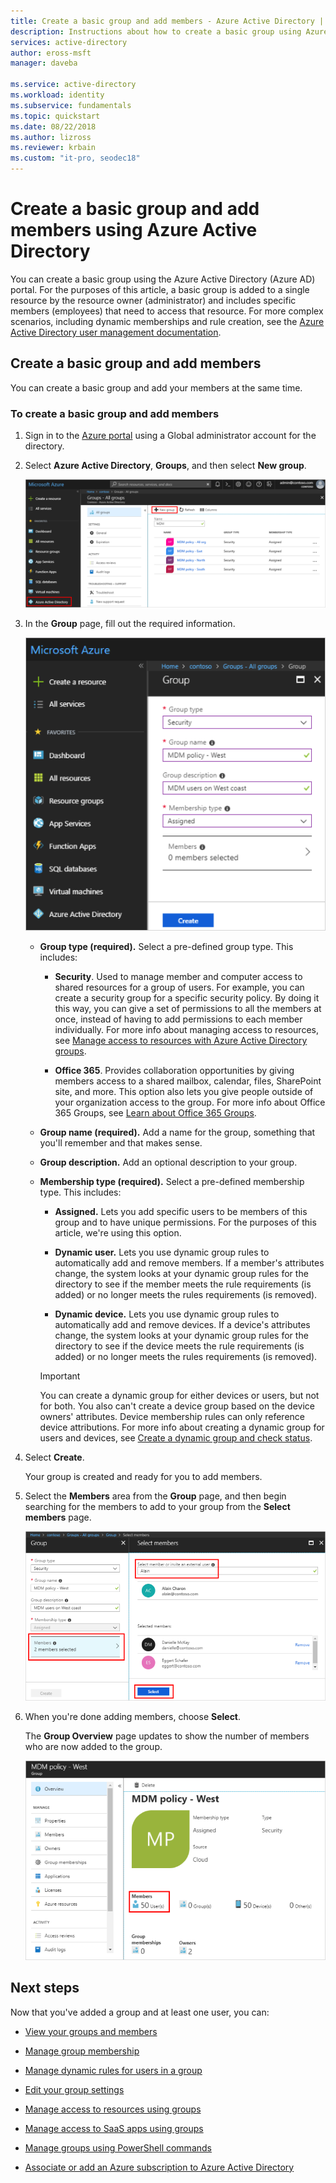 ```yaml
---
title: Create a basic group and add members - Azure Active Directory | Microsoft Docs
description: Instructions about how to create a basic group using Azure Active Directory.
services: active-directory
author: eross-msft
manager: daveba

ms.service: active-directory
ms.workload: identity
ms.subservice: fundamentals
ms.topic: quickstart
ms.date: 08/22/2018
ms.author: lizross
ms.reviewer: krbain
ms.custom: "it-pro, seodec18"                      
---
```


# Create a basic group and add members using Azure Active Directory
You can create a basic group using the Azure Active Directory (Azure AD) portal. For the purposes of this article, a basic group is added to a single resource by the resource owner (administrator) and includes specific members (employees) that need to access that resource. For more complex scenarios, including dynamic memberships and rule creation, see the [Azure Active Directory user management documentation](../users-groups-roles/index.yml).

## Create a basic group and add members
You can create a basic group and add your members at the same time.

### To create a basic group and add members
1. Sign in to the [Azure portal](https://portal.azure.com) using a Global administrator account for the directory.

2. Select **Azure Active Directory**, **Groups**, and then select **New group**.

    ![Azure AD with Groups showing](media/active-directory-groups-create-azure-portal/group-full-screen.png)

3. In the **Group** page, fill out the required information.

    ![New group page, filled out with example info](media/active-directory-groups-create-azure-portal/new-group-blade.png)

    - **Group type (required).** Select a pre-defined group type. This includes:
        
        - **Security**. Used to manage member and computer access to shared resources for a group of users. For example, you can create a security group for a specific security policy. By doing it this way, you can give a set of permissions to all the members at once, instead of having to add permissions to each member individually. For more info about managing access to resources, see [Manage access to resources with Azure Active Directory groups](active-directory-manage-groups.md).
        
        - **Office 365**. Provides collaboration opportunities by giving members access to a shared mailbox, calendar, files, SharePoint site, and more. This option also lets you give people outside of your organization access to the group. For more info about Office 365 Groups, see [Learn about Office 365 Groups](https://support.office.com/article/learn-about-office-365-groups-b565caa1-5c40-40ef-9915-60fdb2d97fa2).

    - **Group name (required).** Add a name for the group, something that you'll remember and that makes sense.

    - **Group description.** Add an optional description to your group.

    - **Membership type (required).** Select a pre-defined membership type. This includes:

        - **Assigned.** Lets you add specific users to be members of this group and to have unique permissions. For the purposes of this article, we're using this option.

        - **Dynamic user.** Lets you use dynamic group rules to automatically add and remove members. If a member's attributes change, the system looks at your dynamic group rules for the directory to see if the member meets the rule requirements (is added) or no longer meets the rules requirements (is removed).

        - **Dynamic device.** Lets you use dynamic group rules to automatically add and remove devices. If a device's attributes change, the system looks at your dynamic group rules for the directory to see if the device meets the rule requirements (is added) or no longer meets the rules requirements (is removed).

        >[!Important]
        >You can create a dynamic group for either devices or users, but not for both. You also can't create a device group based on the device owners' attributes. Device membership rules can only reference device attributions. For more info about creating a dynamic group for users and devices, see [Create a dynamic group and check status](../users-groups-roles/groups-create-rule.md).

4. Select **Create**.

    Your group is created and ready for you to add members.

5. Select the **Members** area from the **Group** page, and then begin searching for the members to add to your group from the **Select members** page.

    ![Selecting members for your group during the group creation process](media/active-directory-groups-create-azure-portal/select-members-create-group.png)

6. When you're done adding members, choose **Select**.

    The **Group Overview** page updates to show the number of members who are now added to the group.

    ![Group Overview page with number of members highlighted](media/active-directory-groups-create-azure-portal/group-overview-blade-number-highlight.png)

## Next steps
Now that you've added a group and at least one user, you can:

- [View your groups and members](active-directory-groups-view-azure-portal.md)

- [Manage group membership](active-directory-groups-membership-azure-portal.md)

- [Manage dynamic rules for users in a group](../users-groups-roles/groups-create-rule.md)

- [Edit your group settings](active-directory-groups-settings-azure-portal.md)

- [Manage access to resources using groups](active-directory-manage-groups.md)

- [Manage access to SaaS apps using groups](../users-groups-roles/groups-saasapps.md)

- [Manage groups using PowerShell commands](../users-groups-roles/groups-settings-v2-cmdlets.md)

- [Associate or add an Azure subscription to Azure Active Directory](active-directory-how-subscriptions-associated-directory.md)

